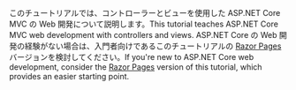 <span data-ttu-id="c79b3-101">このチュートリアルでは、コントローラーとビューを使用した ASP.NET Core MVC の Web 開発について説明します。</span><span class="sxs-lookup"><span data-stu-id="c79b3-101">This tutorial teaches ASP.NET Core MVC web development with controllers and views.</span></span> <span data-ttu-id="c79b3-102">ASP.NET Core の Web 開発の経験がない場合は、入門者向けであるこのチュートリアルの [Razor Pages](xref:tutorials/razor-pages/razor-pages-start) バージョンを検討してください。</span><span class="sxs-lookup"><span data-stu-id="c79b3-102">If you're new to ASP.NET Core web development, consider the [Razor Pages](xref:tutorials/razor-pages/razor-pages-start) version of this tutorial, which provides an easier starting point.</span></span>
